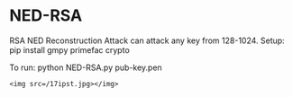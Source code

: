 # NED-RSA
RSA NED Reconstruction Attack can attack any key from 128-1024.
Setup: pip install gmpy primefac crypto

To run:
  python NED-RSA.py pub-key.pen

```<img src=/17ipst.jpg></img>```
